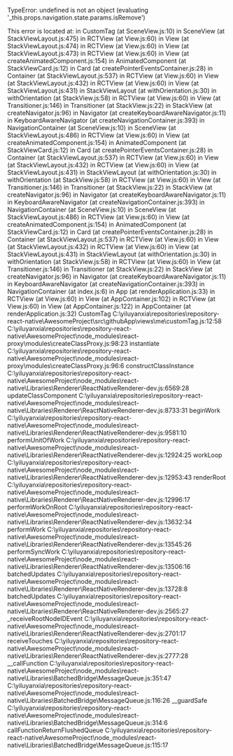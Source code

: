 TypeError: undefined is not an object (evaluating '_this.props.navigation.state.params.isRemove')

This error is located at:
    in CustomTag (at SceneView.js:10)
    in SceneView (at StackViewLayout.js:475)
    in RCTView (at View.js:60)
    in View (at StackViewLayout.js:474)
    in RCTView (at View.js:60)
    in View (at StackViewLayout.js:473)
    in RCTView (at View.js:60)
    in View (at createAnimatedComponent.js:154)
    in AnimatedComponent (at StackViewCard.js:12)
    in Card (at createPointerEventsContainer.js:28)
    in Container (at StackViewLayout.js:537)
    in RCTView (at View.js:60)
    in View (at StackViewLayout.js:432)
    in RCTView (at View.js:60)
    in View (at StackViewLayout.js:431)
    in StackViewLayout (at withOrientation.js:30)
    in withOrientation (at StackView.js:58)
    in RCTView (at View.js:60)
    in View (at Transitioner.js:146)
    in Transitioner (at StackView.js:22)
    in StackView (at createNavigator.js:96)
    in Navigator (at createKeyboardAwareNavigator.js:11)
    in KeyboardAwareNavigator (at createNavigationContainer.js:393)
    in NavigationContainer (at SceneView.js:10)
    in SceneView (at StackViewLayout.js:486)
    in RCTView (at View.js:60)
    in View (at createAnimatedComponent.js:154)
    in AnimatedComponent (at StackViewCard.js:12)
    in Card (at createPointerEventsContainer.js:28)
    in Container (at StackViewLayout.js:537)
    in RCTView (at View.js:60)
    in View (at StackViewLayout.js:432)
    in RCTView (at View.js:60)
    in View (at StackViewLayout.js:431)
    in StackViewLayout (at withOrientation.js:30)
    in withOrientation (at StackView.js:58)
    in RCTView (at View.js:60)
    in View (at Transitioner.js:146)
    in Transitioner (at StackView.js:22)
    in StackView (at createNavigator.js:96)
    in Navigator (at createKeyboardAwareNavigator.js:11)
    in KeyboardAwareNavigator (at createNavigationContainer.js:393)
    in NavigationContainer (at SceneView.js:10)
    in SceneView (at StackViewLayout.js:486)
    in RCTView (at View.js:60)
    in View (at createAnimatedComponent.js:154)
    in AnimatedComponent (at StackViewCard.js:12)
    in Card (at createPointerEventsContainer.js:28)
    in Container (at StackViewLayout.js:537)
    in RCTView (at View.js:60)
    in View (at StackViewLayout.js:432)
    in RCTView (at View.js:60)
    in View (at StackViewLayout.js:431)
    in StackViewLayout (at withOrientation.js:30)
    in withOrientation (at StackView.js:58)
    in RCTView (at View.js:60)
    in View (at Transitioner.js:146)
    in Transitioner (at StackView.js:22)
    in StackView (at createNavigator.js:96)
    in Navigator (at createKeyboardAwareNavigator.js:11)
    in KeyboardAwareNavigator (at createNavigationContainer.js:393)
    in NavigationContainer (at index.js:6)
    in App (at renderApplication.js:33)
    in RCTView (at View.js:60)
    in View (at AppContainer.js:102)
    in RCTView (at View.js:60)
    in View (at AppContainer.js:122)
    in AppContainer (at renderApplication.js:32)
CustomTag
    C:\yiluyanxia\repositories\repository-react-native\AwesomeProject\src\githubApp\views\me\customTag.js:12:58
<unknown>
    C:\yiluyanxia\repositories\repository-react-native\AwesomeProject\node_modules\react-proxy\modules\createClassProxy.js:98:23
instantiate
    C:\yiluyanxia\repositories\repository-react-native\AwesomeProject\node_modules\react-proxy\modules\createClassProxy.js:96:6
constructClassInstance
    C:\yiluyanxia\repositories\repository-react-native\AwesomeProject\node_modules\react-native\Libraries\Renderer\ReactNativeRenderer-dev.js:6569:28
updateClassComponent
    C:\yiluyanxia\repositories\repository-react-native\AwesomeProject\node_modules\react-native\Libraries\Renderer\ReactNativeRenderer-dev.js:8733:31
beginWork
    C:\yiluyanxia\repositories\repository-react-native\AwesomeProject\node_modules\react-native\Libraries\Renderer\ReactNativeRenderer-dev.js:9581:10
performUnitOfWork
    C:\yiluyanxia\repositories\repository-react-native\AwesomeProject\node_modules\react-native\Libraries\Renderer\ReactNativeRenderer-dev.js:12924:25
workLoop
    C:\yiluyanxia\repositories\repository-react-native\AwesomeProject\node_modules\react-native\Libraries\Renderer\ReactNativeRenderer-dev.js:12953:43
renderRoot
    C:\yiluyanxia\repositories\repository-react-native\AwesomeProject\node_modules\react-native\Libraries\Renderer\ReactNativeRenderer-dev.js:12996:17
performWorkOnRoot
    C:\yiluyanxia\repositories\repository-react-native\AwesomeProject\node_modules\react-native\Libraries\Renderer\ReactNativeRenderer-dev.js:13632:34
performWork
    C:\yiluyanxia\repositories\repository-react-native\AwesomeProject\node_modules\react-native\Libraries\Renderer\ReactNativeRenderer-dev.js:13545:26
performSyncWork
    C:\yiluyanxia\repositories\repository-react-native\AwesomeProject\node_modules\react-native\Libraries\Renderer\ReactNativeRenderer-dev.js:13506:16
batchedUpdates
    C:\yiluyanxia\repositories\repository-react-native\AwesomeProject\node_modules\react-native\Libraries\Renderer\ReactNativeRenderer-dev.js:13728:8
batchedUpdates
    C:\yiluyanxia\repositories\repository-react-native\AwesomeProject\node_modules\react-native\Libraries\Renderer\ReactNativeRenderer-dev.js:2565:27
_receiveRootNodeIDEvent
    C:\yiluyanxia\repositories\repository-react-native\AwesomeProject\node_modules\react-native\Libraries\Renderer\ReactNativeRenderer-dev.js:2701:17
receiveTouches
    C:\yiluyanxia\repositories\repository-react-native\AwesomeProject\node_modules\react-native\Libraries\Renderer\ReactNativeRenderer-dev.js:2777:28
__callFunction
    C:\yiluyanxia\repositories\repository-react-native\AwesomeProject\node_modules\react-native\Libraries\BatchedBridge\MessageQueue.js:351:47
<unknown>
    C:\yiluyanxia\repositories\repository-react-native\AwesomeProject\node_modules\react-native\Libraries\BatchedBridge\MessageQueue.js:116:26
__guardSafe
    C:\yiluyanxia\repositories\repository-react-native\AwesomeProject\node_modules\react-native\Libraries\BatchedBridge\MessageQueue.js:314:6
callFunctionReturnFlushedQueue
    C:\yiluyanxia\repositories\repository-react-native\AwesomeProject\node_modules\react-native\Libraries\BatchedBridge\MessageQueue.js:115:17
